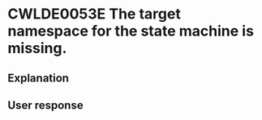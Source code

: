 # CWLDE0053E The target namespace for the state machine is missing.

## Explanation

## User response